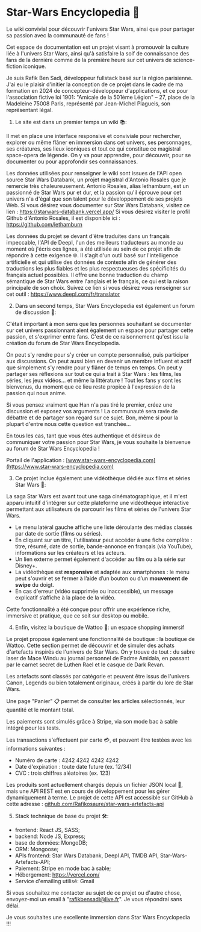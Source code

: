 
# Star-Wars Encyclopedia 🌌


Le wiki convivial pour découvrir l'univers Star Wars, ainsi que pour partager sa passion avec la communauté de fans !

Cet espace de documentation est un projet visant à promouvoir la culture liée à l'univers Star Wars, ainsi qu'à satisfaire la soif de connaissance des fans de la dernière comme de la première heure sur cet univers de science-fiction iconique.

Je suis Rafik Ben Sadi, développeur fullstack basé sur la région parisienne. J'ai eu le plaisir d'initier la conception de ce projet dans le cadre de ma formation en 2024 de concepteur-développeur d'applications, et ce pour l'association fictive loi 1901:
"Amicale de la 501ème Légion" – 27, place de la Madeleine 75008 Paris, représenté par Jean-Michel Plagueis, son représentant légal.



1. Le site est dans un premier temps un wiki 📚:

Il met en place une interface responsive et conviviale pour rechercher, explorer ou même flâner en immersion dans cet univers, ses personnages, ses créatures, ses lieux iconiques et tout ce qui constitue ce magistral space-opera de légende. On y va pour apprendre, pour découvrir, pour se documenter ou pour approfondir ses connaissances.

Les données utilisées pour renseigner le wiki sont issues de l'API open source Star Wars Databank, un projet magistral d'Antonio Rosales que je remercie très chaleureusement. Antonio Rosales, alias lethamburn, est un passionné de Star Wars pur et dur, et la passion qu'il éprouve pour cet univers n'a d'égal que son talent pour le développement de ses projets Web.
Si vous désirez vous documenter sur Star Wars Databank, visitez ce lien : https://starwars-databank.vercel.app/
Si vous désirez visiter le profil Github d'Antonio Rosales, il est disponible ici : https://github.com/lethamburn

Les données du projet se devant d'être traduites dans un français impeccable, l'API de Deepl, l'un des meilleurs traducteurs au monde au moment où j'écris ces lignes, a été utilisée au sein de ce projet afin de répondre à cette exigence 🌐. Il s'agit d'un outil basé sur l'intelligence artificielle et qui utilise des données de contexte afin de générer des traductions les plus fiables et les plus respectueuses des spécificités du français actuel possibles. Il offre une bonne traduction du champ sémantique de Star Wars entre l'anglais et le français, ce qui est la raison principale de son choix. Suivez ce lien si vous désirez vous renseigner sur cet outil : https://www.deepl.com/fr/translator



2. Dans un second temps, Star Wars Encyclopedia est également un forum de discussion 💬:

C'était important à mon sens que les personnes souhaitant se documenter sur cet univers passionnant aient également un espace pour partager cette passion, et s'exprimer entre fans. C'est de ce raisonnement qu'est issu la création du forum de Star Wars Encyclopedia.

On peut s'y rendre pour s'y créer un compte personnalisé, puis participer aux discussions. On peut aussi bien en devenir un membre influent et actif que simplement s'y rendre pour y flâner de temps en temps. On peut y partager ses réflexions sur tout ce qui a trait à Star Wars : les films, les séries, les jeux vidéos... et même la littérature ! Tout les fans y sont les bienvenus, du moment que ce lieu reste propice à l'expression de la passion qui nous anime. 

Si vous pensez vraiment que Han n'a pas tiré le premier, créez une discussion et exposez vos arguments ! La communauté sera ravie de débattre et de partager son regard sur ce sujet. Bon, même si pour la plupart d'entre nous cette question est tranchée...

En tous les cas, tant que vous êtes authentique et désireux de communiquer votre passion pour Star Wars, je vous souhaite la bienvenue au forum de Star Wars Encyclopedia !

Portail de l'application : [www.star-wars-encyclopedia.com](https://www.star-wars-encyclopedia.com)



3. Ce projet inclue également une vidéothèque dédiée aux films et séries Star Wars 🎥:

La saga Star Wars est avant tout une saga cinématographique, et il m'est apparu intuitif d'intégrer sur cette plateforme une vidéothèque interactive permettant aux utilisateurs de parcourir les films et séries de l'univers Star Wars.

- Le menu latéral gauche affiche une liste déroulante des médias classés par date de sortie (films ou séries).
- En cliquant sur un titre, l'utilisateur peut accéder à une fiche complète : titre, résumé, date de sortie, bande-annonce en français (via YouTube), informations sur les créateurs et les acteurs.
- Un lien externe permet également d'accéder au film ou à la série sur Disney+.
- La vidéothèque est **responsive** et adaptée aux smartphones : le menu peut s'ouvrir et se fermer à l’aide d’un bouton ou d’un **mouvement de swipe** du doigt.
- En cas d'erreur (vidéo supprimée ou inaccessible), un message explicatif s’affiche à la place de la vidéo.

Cette fonctionnalité a été conçue pour offrir une expérience riche, immersive et pratique, que ce soit sur desktop ou mobile.



4. Enfin, visitez la boutique de Wattoo 🛒: un espace shopping immersif

Le projet propose également une fonctionnalité de boutique : la boutique de Wattoo. Cette section permet de découvrir et de simuler des achats d'artefacts inspirés de l'univers de Star Wars. On y trouve de tout : du sabre laser de Mace Windu au journal personnel de Padme Amidala, en passant par le carnet secret de Luthen Rael et le casque de Dark Revan.

Les artefacts sont classés par catégorie et peuvent être issus de l'univers Canon, Legends ou bien totalement originaux, créés à partir du lore de Star Wars.

Une page "Panier" 📋 permet de consulter les articles sélectionnés, leur quantité et le montant total.

Les paiements sont simulés grâce à Stripe, via son mode bac à sable intégré pour les tests.

Les transactions s'effectuent par carte 💳, et peuvent être testées avec les informations suivantes :

- Numéro de carte : 4242 4242 4242 4242
- Date d'expiration : toute date future (ex. 12/34)
- CVC : trois chiffres aléatoires (ex. 123)

Les produits sont actuellement chargés depuis un fichier JSON local 📂, mais une API REST est en cours de développement pour les gérer dynamiquement à terme. Le projet de cette API est accessible sur GitHub à cette adresse : [github.com/Rafikosaure/star-wars-artefacts-api](https://github.com/Rafikosaure/star-wars-artefacts-api)



5. Stack technique de base du projet 🛠️:
- frontend: React JS, SASS; 
- backend: Node JS, Express; 
- base de données: MongoDB; 
- ORM: Mongoose; 
- APIs frontend: Star Wars Databank, Deepl API, TMDB API, Star-Wars-Artefacts-API; 
- Paiement: Stripe en mode bac à sable;
- Hébergement: https://vercel.com/
- Service d'emailing utilisé: Gmail



Si vous souhaitez me contacter au sujet de ce projet ou d'autre chose, envoyez-moi un email à "rafikbensadi@live.fr". Je vous répondrai sans délai.

Je vous souhaites une excellente immersion dans Star Wars Encyclopedia !!!
